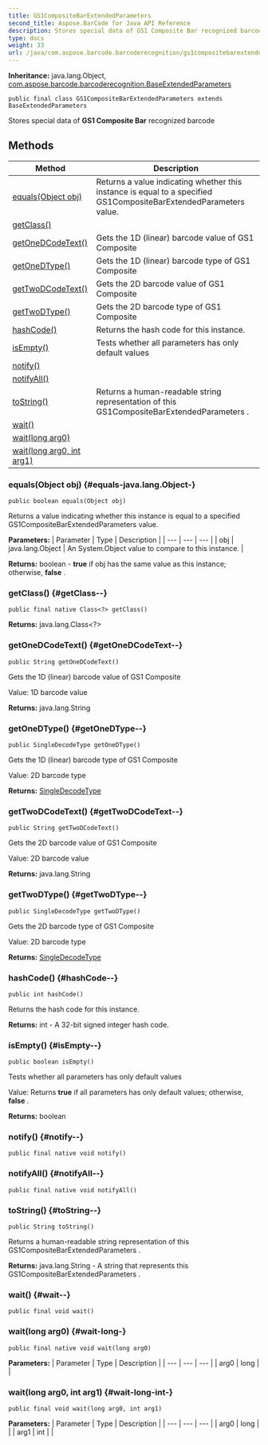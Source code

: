 ```yaml
---
title: GS1CompositeBarExtendedParameters
second_title: Aspose.BarCode for Java API Reference
description: Stores special data of GS1 Composite Bar recognized barcode
type: docs
weight: 33
url: /java/com.aspose.barcode.barcoderecognition/gs1compositebarextendedparameters/
---
```

**Inheritance:**
java.lang.Object, [com.aspose.barcode.barcoderecognition.BaseExtendedParameters](../../com.aspose.barcode.barcoderecognition/baseextendedparameters)
```
public final class GS1CompositeBarExtendedParameters extends BaseExtendedParameters
```

Stores special data of  **GS1 Composite Bar**  recognized barcode
## Methods

| Method | Description |
| --- | --- |
| [equals(Object obj)](#equals-java.lang.Object-) | Returns a value indicating whether this instance is equal to a specified  GS1CompositeBarExtendedParameters  value. |
| [getClass()](#getClass--) |  |
| [getOneDCodeText()](#getOneDCodeText--) | Gets the 1D (linear) barcode value of GS1 Composite |
| [getOneDType()](#getOneDType--) | Gets the 1D (linear) barcode type of GS1 Composite |
| [getTwoDCodeText()](#getTwoDCodeText--) | Gets the 2D barcode value of GS1 Composite |
| [getTwoDType()](#getTwoDType--) | Gets the 2D barcode type of GS1 Composite |
| [hashCode()](#hashCode--) | Returns the hash code for this instance. |
| [isEmpty()](#isEmpty--) | Tests whether all parameters has only default values |
| [notify()](#notify--) |  |
| [notifyAll()](#notifyAll--) |  |
| [toString()](#toString--) | Returns a human-readable string representation of this  GS1CompositeBarExtendedParameters . |
| [wait()](#wait--) |  |
| [wait(long arg0)](#wait-long-) |  |
| [wait(long arg0, int arg1)](#wait-long-int-) |  |
### equals(Object obj) {#equals-java.lang.Object-}
```
public boolean equals(Object obj)
```


Returns a value indicating whether this instance is equal to a specified  GS1CompositeBarExtendedParameters  value.

**Parameters:**
| Parameter | Type | Description |
| --- | --- | --- |
| obj | java.lang.Object | An System.Object value to compare to this instance. |

**Returns:**
boolean -  **true**  if obj has the same value as this instance; otherwise,  **false** .
### getClass() {#getClass--}
```
public final native Class<?> getClass()
```




**Returns:**
java.lang.Class<?>
### getOneDCodeText() {#getOneDCodeText--}
```
public String getOneDCodeText()
```


Gets the 1D (linear) barcode value of GS1 Composite

Value: 1D barcode value

**Returns:**
java.lang.String
### getOneDType() {#getOneDType--}
```
public SingleDecodeType getOneDType()
```


Gets the 1D (linear) barcode type of GS1 Composite

Value: 2D barcode type

**Returns:**
[SingleDecodeType](../../com.aspose.barcode.barcoderecognition/singledecodetype)
### getTwoDCodeText() {#getTwoDCodeText--}
```
public String getTwoDCodeText()
```


Gets the 2D barcode value of GS1 Composite

Value: 2D barcode value

**Returns:**
java.lang.String
### getTwoDType() {#getTwoDType--}
```
public SingleDecodeType getTwoDType()
```


Gets the 2D barcode type of GS1 Composite

Value: 2D barcode type

**Returns:**
[SingleDecodeType](../../com.aspose.barcode.barcoderecognition/singledecodetype)
### hashCode() {#hashCode--}
```
public int hashCode()
```


Returns the hash code for this instance.

**Returns:**
int - A 32-bit signed integer hash code.
### isEmpty() {#isEmpty--}
```
public boolean isEmpty()
```


Tests whether all parameters has only default values

Value: Returns  **true**  if all parameters has only default values; otherwise,  **false** .

**Returns:**
boolean
### notify() {#notify--}
```
public final native void notify()
```




### notifyAll() {#notifyAll--}
```
public final native void notifyAll()
```




### toString() {#toString--}
```
public String toString()
```


Returns a human-readable string representation of this  GS1CompositeBarExtendedParameters .

**Returns:**
java.lang.String - A string that represents this  GS1CompositeBarExtendedParameters .
### wait() {#wait--}
```
public final void wait()
```




### wait(long arg0) {#wait-long-}
```
public final native void wait(long arg0)
```




**Parameters:**
| Parameter | Type | Description |
| --- | --- | --- |
| arg0 | long |  |

### wait(long arg0, int arg1) {#wait-long-int-}
```
public final void wait(long arg0, int arg1)
```




**Parameters:**
| Parameter | Type | Description |
| --- | --- | --- |
| arg0 | long |  |
| arg1 | int |  |

